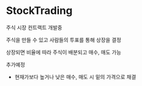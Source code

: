 # StockTrading

주식 시장 컨트랙트 개발중


주식을 만들 수 있고 사람들의 투표를 통해 상장을 결정

상장되면 비율에 따라 주식이 배분되고 매수, 매도 가능



추가예정

- 현재가보다 높거나 낮은 매수, 매도 시 밑의 가격으로 채결
